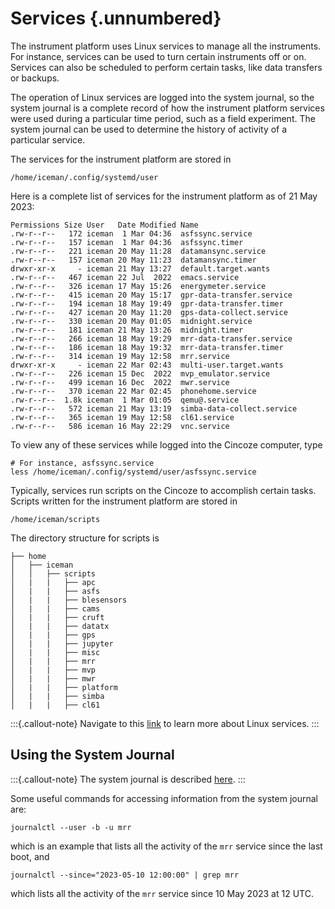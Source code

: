 # Services {.unnumbered}

The instrument platform uses Linux services to manage all the instruments. For instance, services can be used to turn certain instruments off or on. Services can also be scheduled to perform certain tasks, like data transfers or backups.

The operation of Linux services are logged into the system journal, so the system journal is a complete record of how the instrument platform services were used during a particular time period, such as a field experiment. The system journal can be used to determine the history of activity of a particular service.

The services for the instrument platform are stored in

```
/home/iceman/.config/systemd/user
```

Here is a complete list of services for the instrument platform as of 21 May 2023:

```
Permissions Size User   Date Modified Name
.rw-r--r--   172 iceman  1 Mar 04:36  asfssync.service
.rw-r--r--   157 iceman  1 Mar 04:36  asfssync.timer
.rw-r--r--   221 iceman 20 May 11:28  datamansync.service
.rw-r--r--   157 iceman 20 May 11:23  datamansync.timer
drwxr-xr-x     - iceman 21 May 13:27  default.target.wants
.rw-r--r--   467 iceman 22 Jul  2022  emacs.service
.rw-r--r--   326 iceman 17 May 15:26  energymeter.service
.rw-r--r--   415 iceman 20 May 15:17  gpr-data-transfer.service
.rw-r--r--   194 iceman 18 May 19:49  gpr-data-transfer.timer
.rw-r--r--   427 iceman 20 May 11:20  gps-data-collect.service
.rw-r--r--   330 iceman 20 May 01:05  midnight.service
.rw-r--r--   181 iceman 21 May 13:26  midnight.timer
.rw-r--r--   266 iceman 18 May 19:29  mrr-data-transfer.service
.rw-r--r--   186 iceman 18 May 19:32  mrr-data-transfer.timer
.rw-r--r--   314 iceman 19 May 12:58  mrr.service
drwxr-xr-x     - iceman 22 Mar 02:43  multi-user.target.wants
.rw-r--r--   226 iceman 15 Dec  2022  mvp_emulator.service
.rw-r--r--   499 iceman 16 Dec  2022  mwr.service
.rw-r--r--   370 iceman 22 Mar 02:45  phonehome.service
.rw-r--r--  1.8k iceman  1 Mar 01:05  qemu@.service
.rw-r--r--   572 iceman 21 May 13:19  simba-data-collect.service
.rw-r--r--   365 iceman 19 May 12:58  cl61.service
.rw-r--r--   586 iceman 16 May 22:29  vnc.service
```

To view any of these services while logged into the Cincoze computer, type

```
# For instance, asfssync.service
less /home/iceman/.config/systemd/user/asfssync.service
```

Typically, services run scripts on the Cincoze to accomplish certain tasks. Scripts written for the instrument platform are stored in

```
/home/iceman/scripts
```

The directory structure for scripts is

```
├── home
│   ├── iceman
│   │   ├── scripts
│   |   |   ├── apc
│   |   |   ├── asfs
│   |   |   ├── blesensors
│   |   |   ├── cams
│   |   |   ├── cruft
│   |   |   ├── datatx
│   |   |   ├── gps
│   |   |   ├── jupyter
│   |   |   ├── misc
│   |   |   ├── mrr
│   |   |   ├── mvp
│   |   |   ├── mwr
│   |   |   ├── platform
│   |   |   ├── simba
│   |   |   ├── cl61
```

:::{.callout-note}
Navigate to this [link](https://www.redhat.com/sysadmin/linux-systemctl-manage-services) to learn more about Linux services.
:::

## Using the System Journal

:::{.callout-note}
The system journal is described [here](https://wiki.archlinux.org/title/Systemd/Journal).
:::

Some useful commands for accessing information from the system journal are:

```
journalctl --user -b -u mrr
```

which is an example that lists all the activity of the ```mrr``` service since the last boot, and

```
journalctl --since="2023-05-10 12:00:00" | grep mrr
```

which lists all the activity of the ```mrr``` service since 10 May 2023 at 12 UTC.
